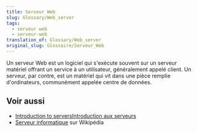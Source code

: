 ```yaml
---
title: Serveur Web
slug: Glossary/Web_server
tags:
  - serveur web
  - serveur-web
translation_of: Glossary/Web_server
original_slug: Glossaire/Serveur_Web
---
```


Un serveur Web est un logiciel qui s'exécute souvent sur un serveur matériel offrant un service à un utilisateur, généralement appelé client. Un serveur, par contre, est un matériel qui vit dans une pièce remplie d'ordinateurs, communément appelée centre de données.

## Voir aussi

- [Introduction to serversIntroduction aux serveurs](/fr/docs/Learn/Common_questions/What_is_a_web_server)
- [Serveur informatique](https://fr.wikipedia.org/wiki/Serveur_informatique) sur Wikipédia
